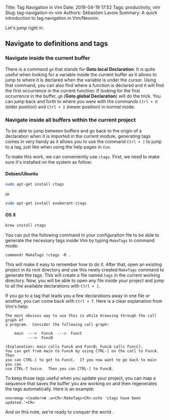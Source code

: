 Title: Tag Navigation in Vim
Date: 2019-04-19 17:52
Tags: productivity, vim
Slug: tag-navigation-in-vim
Authors: Sébastien Lavoie
Summary: A quick introduction to tag navigation in Vim/Neovim.

Let's jump right in.

## Navigate to definitions and tags

### Navigate inside the current buffer
There is a command `gd` that stands for **Goto local Declaration**. It is quite useful when looking for a variable inside the current buffer as it allows to jump to where it is declared when the variable is under the cursor. Using that command, you can also find where a function is declared and it will find the first occurrence in the current function. If looking for the first occurrence in the buffer, `gD`  (**Goto global Declaration**) will do the trick. You can jump back and forth to where you were with the commands `Ctrl + O` (older position) and `Ctrl + I` (newer position) in normal mode.

### Navigate inside all buffers within the current project
To be able to jump between buffers and go back to the origin of a declaration when it is imported in the current module, generating tags comes in very handy as it allows you to use the command `Ctrl + ]` to jump to a tag, just like when using the help pages in `Vim`.

To make this work, we can conveniently use `ctags`. First, we need to make sure it's installed on the system as follow:

#### Debian/Ubuntu

```bash
sudo apt-get install ctags
```

or

```bash
sudo apt-get install exuberant-ctags
```

#### OS X

```bash
brew install ctags
```


You can put the following command in your configuration file to be able to generate the necessary tags inside Vim by typing `MakeTags` in command mode:
```vim
command! MakeTags !ctags -R .
```

This will make it easy to remember how to do it. After that, open an existing project in its root directory and use this newly created `MakeTags` command to generate the tags. This will create a file named `tags` in the current working directory. Now, you will be able to open any file inside your project and jump to all the available declarations with `Ctrl + ]`.

If you go to a tag that leads you a few declarations away in one file or another, you can come back with `Ctrl + T`. Here is a clear explanation from Vim's help:
```
The most obvious way to use this is while browsing through the call graph of
a program.  Consider the following call graph:

	main  --->  FuncA  --->  FuncC
	      --->  FuncB

(Explanation: main calls FuncA and FuncB; FuncA calls FuncC).
You can get from main to FuncA by using CTRL-] on the call to FuncA.  Then
you can CTRL-] to get to FuncC.  If you now want to go back to main you can
use CTRL-T twice.  Then you can CTRL-] to FuncB.
```

To keep those tags useful when you update your project, you can map a sequence that saves the buffer you are working on and then regenerates the tags automatically. Here is an example:
```vim
nnoremap <leader>W :w<CR>:MakeTags<CR>:echo 'ctags have been updated.'<CR>
```

And on this note, we're ready to conquer the world <i class="fas fa-smile-wink"></i>.
